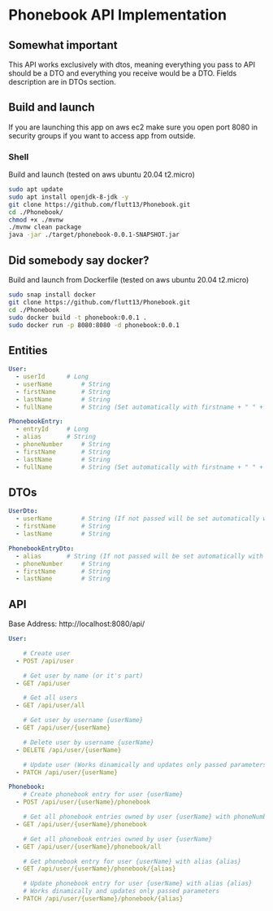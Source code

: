# Phonebook API Implementation

## Somewhat important
This API works exclusively with dtos, meaning everything you pass to API should be a DTO and everything you receive would be a DTO.
Fields description are in DTOs section.

## Build and launch

If you are launching this app on aws ec2 make sure you open port 8080 in security groups if you want to access app from outside.

### Shell

Build and launch (tested on aws ubuntu 20.04 t2.micro)
```bash
sudo apt update
sudo apt install openjdk-8-jdk -y
git clone https://github.com/flutt13/Phonebook.git
cd ./Phonebook/
chmod +x ./mvnw
./mvnw clean package
java -jar ./target/phonebook-0.0.1-SNAPSHOT.jar
```

## Did somebody say docker?

Build and launch from Dockerfile (tested on aws ubuntu 20.04 t2.micro)
```bash
sudo snap install docker
git clone https://github.com/flutt13/Phonebook.git
cd ./Phonebook
sudo docker build -t phonebook:0.0.1 .
sudo docker run -p 8080:8080 -d phonebook:0.0.1
```

## Entities
```yaml
User:
  - userId		# Long
  - userName		# String
  - firstName		# String
  - lastName		# String
  - fullName		# String (Set automatically with firstname + " " + lastName)

PhonebookEntry:
  - entryId		# Long
  - alias		# String
  - phoneNumber		# String
  - firstName		# String
  - lastName		# String
  - fullName		# String (Set automatically with firstname + " " + lastName)
```

## DTOs

```yaml
UserDto:
  - userName		# String (If not passed will be set automatically with random string of length 8)
  - firstName		# String
  - lastName		# String

PhonebookEntryDto:
  - alias		# String (If not passed will be set automatically with upper cased first letters of firstName + lastName)
  - phoneNumber		# String
  - firstName		# String
  - lastName		# String
```
## API

Base Address: http://localhost:8080/api/

```yaml
User:

    # Create user
  - POST /api/user

    # Get user by name (or it's part)
  - GET /api/user

    # Get all users
  - GET /api/user/all

    # Get user by username {userName}
  - GET /api/user/{userName}

    # Delete user by username {userName}
  - DELETE /api/user/{userName}

    # Update user (Works dinamically and updates only passed parameters)
  - PATCH /api/user/{userName}

Phonebook:
    # Create phonebook entry for user {userName}
  - POST /api/user/{userName}/phonebook

    # Get all phonebook entries owned by user {userName} with phoneNumber parameter (ex. +79275821745)
  - GET /api/user/{userName}/phonebook

    # Get all phonebook entries owned by user {userName}
  - GET /api/user/{userName}/phonebook/all

    # Get phonebook entry for user {userName} with alias {alias}
  - GET /api/user/{userName}/phonebook/{alias}

    # Update phonebook entry for user {userName} with alias {alias} 
    # Works dinamically and updates only passed parameters
  - PATCH /api/user/{userName}/phonebook/{alias}
```
